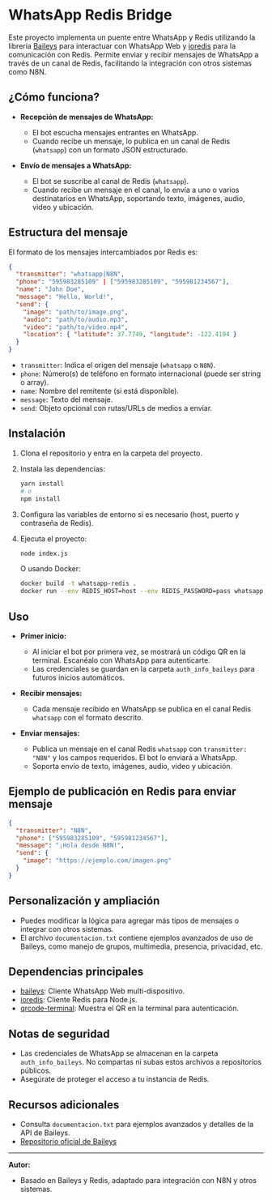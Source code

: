 # WhatsApp Redis Bridge

Este proyecto implementa un puente entre WhatsApp y Redis utilizando la librería [Baileys](https://github.com/WhiskeySockets/Baileys) para interactuar con WhatsApp Web y [ioredis](https://github.com/luin/ioredis) para la comunicación con Redis. Permite enviar y recibir mensajes de WhatsApp a través de un canal de Redis, facilitando la integración con otros sistemas como N8N.

## ¿Cómo funciona?

- **Recepción de mensajes de WhatsApp:**
  - El bot escucha mensajes entrantes en WhatsApp.
  - Cuando recibe un mensaje, lo publica en un canal de Redis (`whatsapp`) con un formato JSON estructurado.

- **Envío de mensajes a WhatsApp:**
  - El bot se suscribe al canal de Redis (`whatsapp`).
  - Cuando recibe un mensaje en el canal, lo envía a uno o varios destinatarios en WhatsApp, soportando texto, imágenes, audio, video y ubicación.

## Estructura del mensaje

El formato de los mensajes intercambiados por Redis es:

```json
{
  "transmitter": "whatsapp|N8N",
  "phone": "595983285109" | ["595983285109", "595981234567"],
  "name": "John Doe",
  "message": "Hello, World!",
  "send": {
    "image": "path/to/image.png",
    "audio": "path/to/audio.mp3",
    "video": "path/to/video.mp4",
    "location": { "latitude": 37.7749, "longitude": -122.4194 }
  }
}
```

- `transmitter`: Indica el origen del mensaje (`whatsapp` o `N8N`).
- `phone`: Número(s) de teléfono en formato internacional (puede ser string o array).
- `name`: Nombre del remitente (si está disponible).
- `message`: Texto del mensaje.
- `send`: Objeto opcional con rutas/URLs de medios a enviar.

## Instalación

1. Clona el repositorio y entra en la carpeta del proyecto.
2. Instala las dependencias:
   
   ```bash
   yarn install
   # o
   npm install
   ```

3. Configura las variables de entorno si es necesario (host, puerto y contraseña de Redis).

4. Ejecuta el proyecto:
   
   ```bash
   node index.js
   ```

   O usando Docker:
   
   ```bash
   docker build -t whatsapp-redis .
   docker run --env REDIS_HOST=host --env REDIS_PASSWORD=pass whatsapp-redis
   ```

## Uso

- **Primer inicio:**
  - Al iniciar el bot por primera vez, se mostrará un código QR en la terminal. Escanéalo con WhatsApp para autenticarte.
  - Las credenciales se guardan en la carpeta `auth_info_baileys` para futuros inicios automáticos.

- **Recibir mensajes:**
  - Cada mensaje recibido en WhatsApp se publica en el canal Redis `whatsapp` con el formato descrito.

- **Enviar mensajes:**
  - Publica un mensaje en el canal Redis `whatsapp` con `transmitter: "N8N"` y los campos requeridos. El bot lo enviará a WhatsApp.
  - Soporta envío de texto, imágenes, audio, video y ubicación.

## Ejemplo de publicación en Redis para enviar mensaje

```json
{
  "transmitter": "N8N",
  "phone": ["595983285109", "595981234567"],
  "message": "¡Hola desde N8N!",
  "send": {
    "image": "https://ejemplo.com/imagen.png"
  }
}
```

## Personalización y ampliación

- Puedes modificar la lógica para agregar más tipos de mensajes o integrar con otros sistemas.
- El archivo `documentacion.txt` contiene ejemplos avanzados de uso de Baileys, como manejo de grupos, multimedia, presencia, privacidad, etc.

## Dependencias principales

- [baileys](https://www.npmjs.com/package/baileys): Cliente WhatsApp Web multi-dispositivo.
- [ioredis](https://www.npmjs.com/package/ioredis): Cliente Redis para Node.js.
- [qrcode-terminal](https://www.npmjs.com/package/qrcode-terminal): Muestra el QR en la terminal para autenticación.

## Notas de seguridad

- Las credenciales de WhatsApp se almacenan en la carpeta `auth_info_baileys`. No compartas ni subas estos archivos a repositorios públicos.
- Asegúrate de proteger el acceso a tu instancia de Redis.

## Recursos adicionales

- Consulta `documentacion.txt` para ejemplos avanzados y detalles de la API de Baileys.
- [Repositorio oficial de Baileys](https://github.com/WhiskeySockets/Baileys)

---

**Autor:**
- Basado en Baileys y Redis, adaptado para integración con N8N y otros sistemas.
